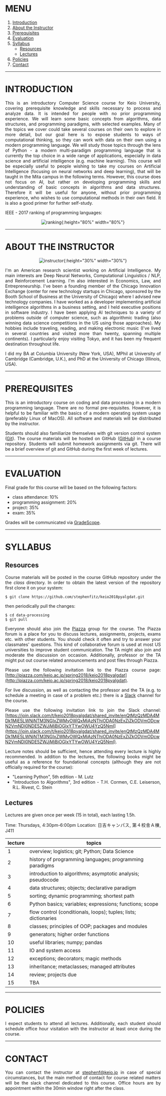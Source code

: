 <style>
body {
  text-align: justify;
}
</style>

# MENU

1. [Introduction](#introduction)
2. [About the Instructor](#about-the-instructor)
3. [Prerequisites](#prerequisites)
4. [Evaluation](#evaluation)
5. [Syllabus](#syllabus)
    - [Resources](#resources)
    - [Lectures](#lectures)
6. [Policies](#policies)
7. [Contact](#contact)

---

# INTRODUCTION

This is an introductory Computer Science course for Keio University, covering prerequisite knowledge and skills necessary to process and analyze data. It is intended for people with no prior programming experience. We will learn some basic concepts from algorithms, data structures, and programming paradigms, with selected examples. Many of the topics we cover could take several courses on their own to explore in more detail, but our goal here is to expose students to ways of computational thinking, so they can work with data on their own using a modern programming language. We will study those topics through the lens of Python - a modern multi-paradigm programming language that is currently the top choice in a wide range of applications, especially in data science and artificial intelligence (e.g. machine learning). This course will be especially useful to people wishing to take my courses on Artificial Intelligence (focusing on neural networks and deep learning), that will be taught in the Mita campus in the following terms. However, this course does not focus on AI, but rather on developing programming skills and understanding of basic concepts in algorithms and data structures. Therefore it will be useful for anyone, without prior programming experience, who wishes to use computational methods in their own field. It is also a good primer for further self-study.

IEEE - 2017 ranking of programming languages:

<span style="display:block;text-align:center">![ranking](media/ranking.png){:height="80%" width="80%"}</span>

---

# ABOUT THE INSTRUCTOR

<span style="display:block;text-align:center">![instructor](media/instructor.jpg){:height="30%" width="30%"}</span>

I'm an American research scientist working on Artificial Intelligence. My main interests are Deep Neural Networks, Computational Linguistics / NLP, and Reinforcement Learning. I'm also interested in Economics, Law, and Entrepreneurship. I've been a founding member of the Chicago Innovation Exchange (center for new technology startups in Chicago, sponsored by the Booth School of Business at the University of Chicago) where I advised new technology companies. I have worked as a developer implementing artificial intelligence algorithms in a business setting, and I held executive positions in software industry. I have been applying AI techniques to a variety of problems outside of computer science, such as algorithmic trading (also winning data science competitions in the US using those approaches). My hobbies include traveling, reading, and making electronic music (I've lived in several countries and visited more than twenty, spanning multiple continents). I particularly enjoy visiting Tokyo, and it has been my frequent destination throughout life.

I did my BA at Columbia University (New York, USA), MPhil at University of Cambridge (Cambridge, U.K.), and PhD at the University of Chicago (Illinois, USA).

---

# PREREQUISITES

This is an introductory course on coding and data processing in a modern programming language. There are no formal pre-requisites. However, it is helpful to be familiar with the basics of a modern operating system usage (preferably Linux of MacOS). All software and materials will be distributed by the instructor.

Students should also familiarize themselves with git version control system ([Git](https://en.wikipedia.org/wiki/Git)). The course materials will be hosted on GitHub ([GitHub](https://github.com/)) in a course repository. Students will submit homework assignments via git. There will be a brief overview of git and GitHub during the first week of lectures.

---

# EVALUATION

Final grade for this course will be based on the following factors:

  * class attendance: 10%
  * programming assignment: 20%
  * project: 35%
  * exam: 35%

<!-- programming: perceptron / n-gram context clustering -->
<!-- project: viterbi path algorithm / viola-jones detector / denoiser -->

Grades will be communicated via [GradeScope](https://gradescope.com/).

---

# SYLLABUS

## Resources

Course materials will be posted in the course GitHub repository under the the <em>class</em> directory. In order to obtain the latest version of the repository first clone it on your system:

```
$ git clone https://github.com/stephenfitz/keio2018pyalgdat.git
```

then periodically pull the changes:

```
$ cd data-processing
$ git pull
```

Everyone should also join the [Piazza](https://piazza.com/) group for the course. The Piazza forum is a place for you to discuss lectures, assignments, projects, exams etc. with other students. You should check it often and try to answer your classmates' questions. This kind of collaborative forum is used at most US universities to improve student communication. The TA might also join and moderate the discussion on occasion. Additionally, professor or the TA might put out course related announcements and post files through Piazza.

Please use the following invitation link to the Piazza course page: 
[http://piazza.com/keio.ac.jp/spring2018/keio2018pyalgdat](http://piazza.com/keio.ac.jp/spring2018/keio2018pyalgdat).

For live discussion, as well as contacting the professor and the TA (e.g. to schedule a meeting in case of a problem etc.) there is a [Slack](https://slack.com/) channel for the course.

Please use the following invitation link to join the Slack channel: 
[https://join.slack.com/t/keio2018pyalgdat/shared_invite/enQtMzQzMDA4MDk1MjE5LWNjNTM3NGIxZWMyOWQxMjAzNThiODA0NzExZjZkODVmODcwN2VmNDI0NDE5ZWJjMjBiOGIxYTYwOWU4YzQ5NmI](https://join.slack.com/t/keio2018pyalgdat/shared_invite/enQtMzQzMDA4MDk1MjE5LWNjNTM3NGIxZWMyOWQxMjAzNThiODA0NzExZjZkODVmODcwN2VmNDI0NDE5ZWJjMjBiOGIxYTYwOWU4YzQ5NmI).

Lecture notes should be sufficient, hence attending every lecture is highly recommended. In addition to the lectures, the following books might be useful as a reference for foundational concepts (although they are not officially required for the course):

* "Learning Python", 5th edition - M. Lutz
* "Introduction to Algorithms", 3rd edition - T.H. Cormen, C.E. Leiserson, R.L. Rivest, C. Stein

## Lectures

Lectures are given once per week (15 in total), each lasting 1.5h.

Time: Thursdays, 4:30pm-6:00pm
Location: 日吉キャンパス, 第４校舎Ａ棟, J411

lecture | topics
---- | ------
1 | overview; logistics; git; Python; Data Science
2 | history of programming languages; programming paradigms
3 | introduction to algorithms; asymptotic analysis; pseudocode
4 | data structures; objects; declarative paradigm
5 | sorting; dynamic programming; shortest path
6 | Python basics; variables; expressions; functions; scope
7 | flow control (conditionals, loops); tuples; lists; dictionaries
8 | classes; principles of OOP; packages and modules
9 | generators; higher order functions
10 | useful libraries; numpy; pandas
11 | IO and system access
12 | exceptions; decorators; magic methods
13 | inheritance; metaclasses; managed attributes
14 | review; projects due
15 | TBA

---

# POLICIES

I expect students to attend all lectures. Additionally, each student should schedule office hour visitation with the instructor at least once during the course.

---

# CONTACT

You can contact the instructor at stephenf@keio.jp in case of special circumstances, but the main method of contact for course related matters will be the slack channel dedicated to this course. Office hours are by appointment within the 30min window right after the class.